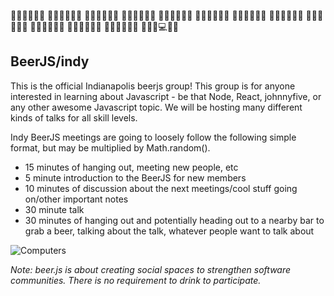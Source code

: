 :beer::beer::beer::beer::beer::beer:
:beer::beer::beer::beer::beer::beer:
:beer::beer::beer::beer::beer::beer:
:beer::beer::beer::beer::beer::beer:
:beer::beer::beer::beer::beer::beer:
:beer::beer::beer::beer::beer::beer:
:beer::beer::beer::beer::beer::beer:
:beer::beer::beer::beer::beer::beer:
:beer::beer::beer::beer::beer::beer:
:beer::beer::beer::beer::beer::beer:
:beer::beer::beer::beer::beer::beer:
:beer::beer::beer::beer::beer::beer:
:beer::beer::beer::computer::beer::beer:


## BeerJS/indy

This is the official Indianapolis beerjs group! 
This group is for anyone interested in learning about Javascript - be that Node, React, johnnyfive, or any other awesome Javascript topic. 
We will be hosting many different kinds of talks for all skill levels. 

Indy BeerJS meetings are going to loosely follow the following simple format, but may be multiplied by Math.random().
- 15 minutes of hanging out, meeting new people, etc
- 5 minute introduction to the BeerJS for new members
- 10 minutes of discussion about the next meetings/cool stuff going on/other important notes
- 30 minute talk
- 30 minutes of hanging out and potentially heading out to a nearby bar to grab a beer, talking about the talk, whatever people want to talk about

![Computers](http://i.giphy.com/l0HlNaQ6gWfllcjDO.gif)

*Note: beer.js is about creating social spaces to strengthen software communities. There is no requirement to drink to participate.*
